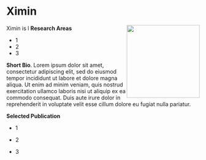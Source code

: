 # Ximin

<img style="float: right;" src="https://i.imgur.com/XIMIN.jpg" width = '190'>

Ximin is l
**Research Areas**

* 1
* 2
* 3

**Short Bio**. Lorem ipsum dolor sit amet, consectetur adipiscing elit, sed do eiusmod tempor incididunt ut labore et dolore magna aliqua. Ut enim ad minim veniam, quis nostrud exercitation ullamco laboris nisi ut aliquip ex ea commodo consequat. Duis aute irure dolor in reprehenderit in voluptate velit esse cillum dolore eu fugiat nulla pariatur. 

**Selected Publication**

* 1

* 2

* 3
